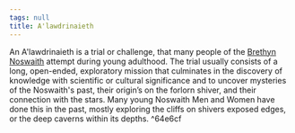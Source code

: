 ```yaml
---
tags: null
title: A'lawdrinaieth
---
```


An A'lawdrinaieth is a trial or challenge, that many people of the [Brethyn Noswaith](../Groups/Brethyn%20Noswaith.md) attempt during young adulthood. The trial usually consists of a long, open-ended, exploratory mission that culminates in the discovery of knowledge with scientific or cultural significance and to uncover mysteries of the Noswaith's past, their origin’s on the forlorn shiver, and their connection with the stars. Many young Noswaith Men and Women have done this in the past, mostly exploring the cliffs on shivers exposed edges, or the deep caverns within its depths. ^64e6cf
